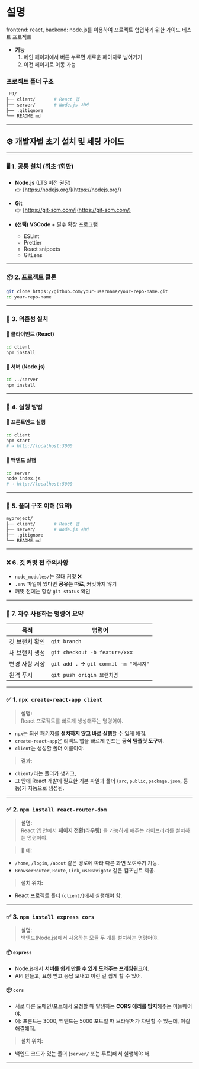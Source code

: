 # 설명
frontend: react, backend: node.js를 이용하여 프로젝트 협업하기 위한 가이드 테스트 프로젝트

- **기능** 
  1. 메인 페이지에서 버튼 누르면 새로운 페이지로 넘어가기
  2. 이전 페이지로 이동 가능

### 프로젝트 폴더 구조

```bash
 PJ/
├── client/       # React 앱    
├── server/       # Node.js 서버
├── .gitignore
└── README.md
```

---

## ⚙️ 개발자별 초기 설치 및 세팅 가이드

---

### 🖥️ 1. 공통 설치 (최초 1회만)

- **Node.js** (LTS 버전 권장)  
  👉 [https://nodejs.org/](https://nodejs.org/)

- **Git**  
  👉 [https://git-scm.com/](https://git-scm.com/)

- **(선택) VSCode** + 필수 확장 프로그램  
  - ESLint  
  - Prettier  
  - React snippets  
  - GitLens

---

### 📦 2. 프로젝트 클론

```bash
git clone https://github.com/your-username/your-repo-name.git
cd your-repo-name
```

---

### 🧩 3. 의존성 설치

#### 🔹 클라이언트 (React)
```bash
cd client
npm install
```

#### 🔹 서버 (Node.js)
```bash
cd ../server
npm install
```

---

### 🚀 4. 실행 방법

#### 🔹 프론트엔드 실행
```bash
cd client
npm start
# → http://localhost:3000
```

#### 🔹 백엔드 실행
```bash
cd server
node index.js
# → http://localhost:5000
```

---

### 📁 5. 폴더 구조 이해 (요약)

```bash
myproject/
├── client/       # React 앱
├── server/       # Node.js 서버
├── .gitignore
└── README.md
```

---

### ❌ 6. 깃 커밋 전 주의사항

- `node_modules/`는 절대 커밋 ❌  
- `.env` 파일이 있다면 **공유는 따로**, 커밋하지 않기
- 커밋 전에는 항상 `git status` 확인

---

### 📌 7. 자주 사용하는 명령어 요약

| 목적               | 명령어                        |
|--------------------|-------------------------------|
| 깃 브랜치 확인     | `git branch`                  |
| 새 브랜치 생성     | `git checkout -b feature/xxx` |
| 변경 사항 저장     | `git add .` → `git commit -m "메시지"` |
| 원격 푸시          | `git push origin 브랜치명`     |

---

### ✅ 1. `npx create-react-app client`

> **설명:**  
React 프로젝트를 빠르게 생성해주는 명령어야.  
- `npx`는 최신 패키지를 **설치하지 않고 바로 실행**할 수 있게 해줘.
- `create-react-app`은 리액트 앱을 빠르게 만드는 **공식 템플릿 도구**야.
- `client`는 생성할 폴더 이름이야.

> **결과:**  
- `client/`라는 폴더가 생기고,
- 그 안에 React 개발에 필요한 기본 파일과 폴더 (`src`, `public`, `package.json`, 등등)가 자동으로 생성됨.

---

### ✅ 2. `npm install react-router-dom`

> **설명:**  
React 앱 안에서 **페이지 전환(라우팅)** 을 가능하게 해주는 라이브러리를 설치하는 명령어야.

> 📌 예:  
- `/home`, `/login`, `/about` 같은 경로에 따라 다른 화면 보여주기 가능.
- `BrowserRouter`, `Route`, `Link`, `useNavigate` 같은 컴포넌트 제공.

> **설치 위치:**  
- React 프로젝트 폴더 (`client/`)에서 실행해야 함.

---

### ✅ 3. `npm install express cors`

> **설명:**  
백엔드(Node.js)에서 사용하는 모듈 두 개를 설치하는 명령어야.

#### 📦 `express`  
- Node.js에서 **서버를 쉽게 만들 수 있게 도와주는 프레임워크**야.
- API 만들고, 요청 받고 응답 보내고 이런 걸 쉽게 할 수 있어.

#### 📦 `cors`  
- 서로 다른 도메인/포트에서 요청할 때 발생하는 **CORS 에러를 방지**해주는 미들웨어야.
- 예: 프론트는 3000, 백엔드는 5000 포트일 때 브라우저가 차단할 수 있는데, 이걸 해결해줘.

> **설치 위치:**  
- 백엔드 코드가 있는 폴더 (`server/` 또는 루트)에서 실행해야 해.

---